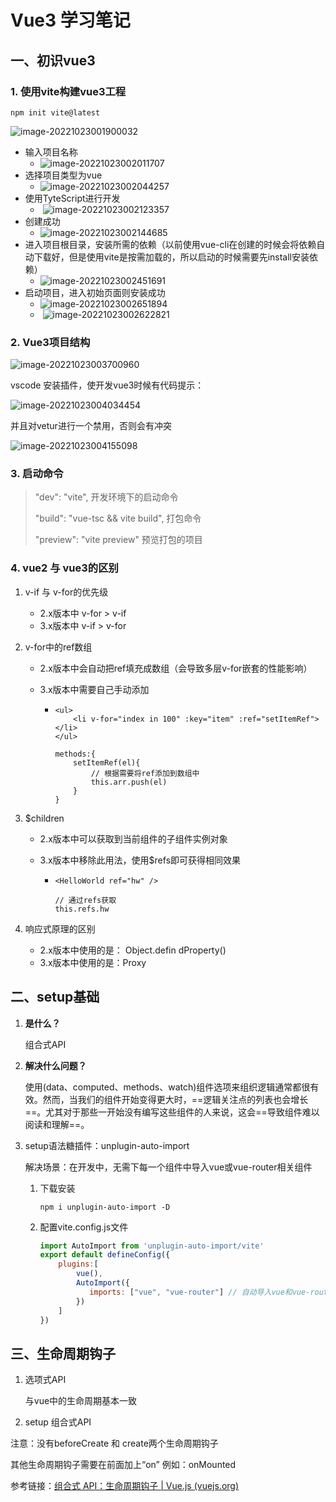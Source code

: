# Vue3 学习笔记

## 一、初识vue3

### 1. 使用vite构建vue3工程

```shell
npm init vite@latest
```

![image-20221023001900032](vue3.assets/image-20221023001900032.png) 

* 输入项目名称
  * ![image-20221023002011707](vue3.assets/image-20221023002011707.png) 
* 选择项目类型为vue
  * ![image-20221023002044257](vue3.assets/image-20221023002044257.png) 
* 使用TyteScript进行开发
  * ​	![image-20221023002123357](vue3.assets/image-20221023002123357.png) 
* 创建成功
  * ![image-20221023002144685](vue3.assets/image-20221023002144685.png) 
* 进入项目根目录，安装所需的依赖（以前使用vue-cli在创建的时候会将依赖自动下载好，但是使用vite是按需加载的，所以启动的时候需要先install安装依赖）
  * ![image-20221023002451691](vue3.assets/image-20221023002451691.png) 
* 启动项目，进入初始页面则安装成功
  * ![image-20221023002651894](vue3.assets/image-20221023002651894.png) 
  * ​	![image-20221023002622821](vue3.assets/image-20221023002622821.png)  

### 2. Vue3项目结构

![image-20221023003700960](vue3.assets/image-20221023003700960.png)

vscode 安装插件，使开发vue3时候有代码提示：

![image-20221023004034454](vue3.assets/image-20221023004034454.png) 

并且对vetur进行一个禁用，否则会有冲突

![image-20221023004155098](vue3.assets/image-20221023004155098.png) 



### 3. 启动命令

> "dev": "vite",   									开发环境下的启动命令
>
>  "build": "vue-tsc && vite build", 	打包命令
>
>  "preview": "vite preview" 				预览打包的项目



### 4. vue2 与 vue3的区别

1. v-if 与 v-for的优先级

   * 2.x版本中 v-for > v-if
   * 3.x版本中 v-if > v-for

2. v-for中的ref数组

   * 2.x版本中会自动把ref填充成数组（会导致多层v-for嵌套的性能影响）

   * 3.x版本中需要自己手动添加

     * ```vue
       <ul>
           <li v-for="index in 100" :key="item" :ref="setItemRef"></li>
       </ul>
       
       methods:{
           setItemRef(el){
               // 根据需要将ref添加到数组中
               this.arr.push(el)
           }
       }
       ```

3. $children

   * 2.x版本中可以获取到当前组件的子组件实例对象

   * 3.x版本中移除此用法，使用$refs即可获得相同效果

     * ```vue
       <HelloWorld ref="hw" />
       
       // 通过refs获取
       this.refs.hw
       ```

4. 响应式原理的区别
   * 2.x版本中使用的是： Object.defin  dProperty()
   * 3.x版本中使用的是：Proxy



## 二、setup基础

1. **是什么？**

   组合式API

2. **解决什么问题？**

   使用(data、computed、methods、watch)组件选项来组织逻辑通常都很有效。然而，当我们的组件开始变得更大时，==逻辑关注点的列表也会增长==。尤其对于那些一开始没有编写这些组件的人来说，这会==导致组件难以阅读和理解==。

3. setup语法糖插件：unplugin-auto-import

   解决场景：在开发中，无需下每一个组件中导入vue或vue-router相关组件

   1. 下载安装

      ```shell
      npm i unplugin-auto-import -D
      ```

      

   2. 配置vite.config.js文件

      ```js
      import AutoImport from 'unplugin-auto-import/vite'
      export default defineConfig({
          plugins:[
              vue(),
              AutoImport({ 
                 imports: ["vue", "vue-router"] // 自动导入vue和vue-router相关函数
              })
          ]
      })
      ```

      

## 三、生命周期钩子

1. 选项式API

   与vue中的生命周期基本一致

2.  setup 组合式API

   注意：没有beforeCreate 和 create两个生命周期钩子

   其他生命周期钩子需要在前面加上“on” 例如：onMounted

参考链接：[组合式 API：生命周期钩子 | Vue.js (vuejs.org)](https://cn.vuejs.org/api/composition-api-lifecycle.html)